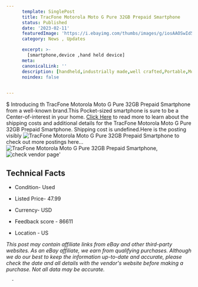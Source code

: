 ```yaml
---
      template: SinglePost
      title: TracFone Motorola Moto G Pure 32GB Prepaid Smartphone
      status: Published
      date: '2023-02-11'
      featuredImage: 'https://i.ebayimg.com/thumbs/images/g/iosAAOSwId5jNbDx/s-l225.jpg'
      category: News , Updates

      excerpt: >-
        [smartphone,device ,hand held device]
      meta:
      canonicalLink: ''
      description: [handheld,industrially made,well crafted,Portable,Mobile,Compact,Convenient,Lightweight,Maneuverable,Man-portable,Miniature,Carriable,Hand-held,Light,Holdable,Transportable,Mobile device,Pocket-sized,On-the-go,Wireless,Cordless,Compact size,Convenient size, smartphone,device ,hand held device]
      noindex: false
      

---
```

$
      Introducing th TracFone Motorola Moto G Pure 32GB Prepaid Smartphone from a well-known brand.This Pocket-sized smartphone is sure to be a Center-of-interest in your home. [Click Here](https://www.ebay.com/itm/175432095332?hash=item28d8915664%3Ag%3AiosAAOSwId5jNbDx&mkevt=1&mkcid=1&mkrid=711-53200-19255-0&campid=%253CePNCampaignId%253E&customid=%253CreferenceId%253E&toolid=10049) to read more to learn about the shipping costs and additional details for the TracFone Motorola Moto G Pure 32GB Prepaid Smartphone. Shipping cost is undefined.Here is the posting visibly ![TracFone Motorola Moto G Pure 32GB Prepaid Smartphone](https://i.ebayimg.com/thumbs/images/g/iosAAOSwId5jNbDx/s-l225.jpg) to check out more postings here... ![TracFone Motorola Moto G Pure 32GB Prepaid Smartphone](https://i.ebayimg.com/images/g/iosAAOSwId5jNbDx/s-l1600.jpg), ![check vendor page](https://origin-galleryplus.ebayimg.com/ws/web/175432095332_2_0_1/225x225.jpg)'

      

 ## Technical Facts 



     
      

 - Condition- Used 


      

 - Listed Price- 47.99 


      

 - Currency- USD 


      

 - Feedback score - 86611 


      

 - Location - US 


      
      

 *_This post may contain affiliate links from eBay and other third-party websites. As an eBay affiliate, we earn from qualifying purchases. Although we do our best to keep the information up-to-date and accurate, please check the date and all details with the vendor's website before making a purchase. Not all data may be accurate._*




      -
